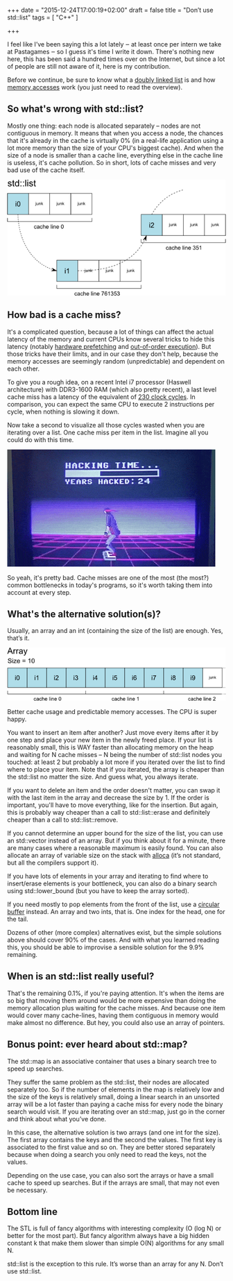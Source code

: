 +++
date = "2015-12-24T17:00:19+02:00"
draft = false
title = "Don’t use std::list"
tags = [ "C++" ]

+++


I feel like I’ve been saying this a lot lately ‒ at least once per intern we take at Pastagames ‒ so I guess it's time I write it down. 
There's nothing new here, this has been said a hundred times over on the Internet,
but since a lot of people are still not aware of it, here is my contribution.

<!--more-->

Before we continue, be sure to know what a [doubly linked list](http://en.wikipedia.org/wiki/Doubly_linked_list) is and how 
[memory accesses](http://en.wikipedia.org/wiki/CPU_cache) work (you just need to read the overview).


## So what's wrong with std::list?

Mostly one thing: each node is allocated separately – nodes are not contiguous in memory. 
It means that when you access a node, the chances that it's already in the cache is virtually 0% 
(in a real-life application using a lot more memory than the size of your CPU's biggest cache). 
And when the size of a node is smaller than a cache line, everything else in the cache line is useless, 
it's cache pollution. So in short, lots of cache misses and very bad use of the cache itself.

![Memory layout of an std::list](images/stdlist.png)

## How bad is a cache miss?

It's a complicated question, because a lot of things can affect the actual latency of the memory and 
current CPUs know several tricks to hide this latency (notably 
[hardware prefetching](https://software.intel.com/en-us/blogs/2009/08/24/what-you-need-to-know-about-prefetching) 
and [out-of-order execution](http://en.wikipedia.org/wiki/Out-of-order_execution)). 
But those tricks have their limits, and in our case they don't help, because the memory accesses are seemingly 
random (unpredictable) and dependent on each other.

To give you a rough idea, on a recent Intel i7 processor (Haswell architecture) with DDR3-1600 RAM (which also pretty recent), 
a last level cache miss has a latency of the equivalent of [230 clock cycles](http://www.7-cpu.com/cpu/Haswell.html). 
In comparison, you can expect the same CPU to execute 2 instructions per cycle, when nothing is slowing it down.

Now take a second to visualize all those cycles wasted when you are iterating over a list. One cache miss per item in the list.
Imagine all you could do with this time.

![Cache misses take a lot of time...](images/Kung-Fury-Time-Hack.gif)

So yeah, it's pretty bad. Cache misses are one of the most (the most?) common bottlenecks in today's programs,
so it's worth taking them into account at every step.


## What's the alternative solution(s)?

Usually, an array and an int (containing the size of the list) are enough. Yes, that’s it.

![Memory layout of an array](images/array.png)

Better cache usage and predictable memory accesses. The CPU is super happy.

You want to insert an item after another? Just move every items after it by one step and place your
new item in the newly freed place. If your list is reasonably small, this is WAY faster than allocating
memory on the heap and waiting for N cache misses – N being the number of std::list nodes you touched: 
at least 2 but probably a lot more if you iterated over the list to find where to place your item. 
Note that if you iterated, the array is cheaper than the std::list no matter the size. And guess what, 
you always iterate.

If you want to delete an item and the order doesn't matter, you can swap it with the last item in the array 
and decrease the size by 1. If the order is important, you'll have to move everything, like for the insertion. 
But again, this is probably way cheaper than a call to std::list::erase and definitely cheaper than a call 
to std::list::remove.

If you cannot determine an upper bound for the size of the list, you can use an std::vector instead of an array. 
But if you think about it for a minute, there are many cases where a reasonable maximum is easily found. You 
can also allocate an array of variable size on the stack with [alloca](https://msdn.microsoft.com/en-us/library/wb1s57t5.aspx)
(it’s not standard, but all the compilers support it).

If you have lots of elements in your array and iterating to find where to insert/erase elements is your bottleneck, 
you can also do a binary search using std::lower_bound (but you have to keep the array sorted).

If you need mostly to pop elements from the front of the list, use a [circular buffer](http://en.wikipedia.org/wiki/Circular_buffer)
instead. An array and two ints, that is. One index for the head, one for the tail.

Dozens of other (more complex) alternatives exist, but the simple solutions above should cover 90% of 
the cases. And with what you learned reading this, you should be able to improvise a sensible solution for the 9.9% remaining.


## When is an std::list really useful?

That's the remaining 0.1%, if you're paying attention. It's when the items are so big that moving them around 
would be more expensive than doing the memory allocation plus waiting for the cache misses. And because one 
item would cover many cache-lines, having them contiguous in memory would make almost no difference. 
But hey, you could also use an array of pointers.


## Bonus point: ever heard about std::map?

The std::map is an associative container that uses a binary search tree to speed up searches.

They suffer the same problem as the std::list, their nodes are allocated separately too. 
So if the number of elements in the map is relatively low and the size of the keys is relatively small, 
doing a linear search in an unsorted array will be a lot faster than paying a cache miss for every node 
the binary search would visit. If you are iterating over an std::map, just go in the corner and think about what you’ve done.

In this case, the alternative solution is two arrays (and one int for the size). The first array 
contains the keys and the second the values. The first key is associated to the first value and so on. 
They are better stored separately because when doing a search you only need to read the keys, not the values.

Depending on the use case, you can also sort the arrays or have a small cache to speed up searches. 
But if the arrays are small, that may not even be necessary.


## Bottom line

The STL is full of fancy algorithms with interesting complexity (O (log N) or better for the most part). 
But fancy algorithm always have a big hidden constant k that make them slower than simple O(N) algorithms for any small N.

std::list is the exception to this rule. It’s worse than an array for any N. Don’t use std::list.

